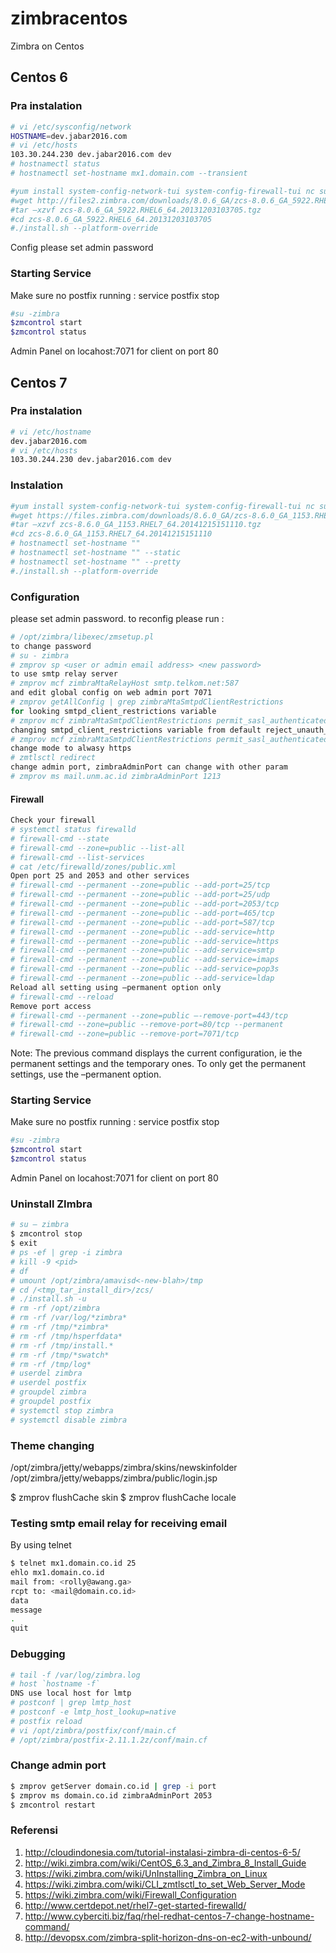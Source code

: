 # zimbracentos
Zimbra on Centos

## Centos 6

### Pra instalation
```sh
# vi /etc/sysconfig/network
HOSTNAME=dev.jabar2016.com
# vi /etc/hosts
103.30.244.230 dev.jabar2016.com dev
# hostnamectl status
# hostnamectl set-hostname mx1.domain.com --transient
```

```sh
#yum install system-config-network-tui system-config-firewall-tui nc sudo mysql mysql-server mysql-devel sysstat wget bind bind-utils –y
#wget http://files2.zimbra.com/downloads/8.0.6_GA/zcs-8.0.6_GA_5922.RHEL6_64.20131203103705.tgz
#tar –xzvf zcs-8.0.6_GA_5922.RHEL6_64.20131203103705.tgz 
#cd zcs-8.0.6_GA_5922.RHEL6_64.20131203103705
#./install.sh --platform-override
```
Config please set admin password

### Starting Service
Make sure no postfix running : service postfix stop
```sh
#su -zimbra
$zmcontrol start
$zmcontrol status
```
Admin Panel on locahost:7071 for client on port 80

## Centos 7

### Pra instalation
```sh
# vi /etc/hostname 
dev.jabar2016.com
# vi /etc/hosts
103.30.244.230 dev.jabar2016.com dev
```

### Instalation
```sh
#yum install system-config-network-tui system-config-firewall-tui nc sudo mysql mysql-server mysql-devel sysstat wget bind bind-utils –y
#wget https://files.zimbra.com/downloads/8.6.0_GA/zcs-8.6.0_GA_1153.RHEL7_64.20141215151110.tgz
#tar –xzvf zcs-8.6.0_GA_1153.RHEL7_64.20141215151110.tgz
#cd zcs-8.6.0_GA_1153.RHEL7_64.20141215151110
# hostnamectl set-hostname ""
# hostnamectl set-hostname "" --static
# hostnamectl set-hostname "" --pretty
#./install.sh --platform-override
```

### Configuration
please set admin password. to reconfig please run :
```sh
# /opt/zimbra/libexec/zmsetup.pl
to change password
# su - zimbra
# zmprov sp <user or admin email address> <new password>
to use smtp relay server
# zmprov mcf zimbraMtaRelayHost smtp.telkom.net:587
and edit global config on web admin port 7071
# zmprov getAllConfig | grep zimbraMtaSmtpdClientRestrictions
for looking smtpd_client_restrictions variable
# zmprov mcf zimbraMtaSmtpdClientRestrictions permit_sasl_authenticated
changing smtpd_client_restrictions variable from default reject_unauth_pipelining to permit_sasl_authenticated
# zmprov mcf zimbraMtaSmtpdClientRestrictions permit_sasl_authenticated,permit_mynetworks,reject_unauth_pipelining
change mode to alwasy https
# zmtlsctl redirect
change admin port, zimbraAdminPort can change with other param
# zmprov ms mail.unm.ac.id zimbraAdminPort 1213
```
#### Firewall
```sh
Check your firewall
# systemctl status firewalld
# firewall-cmd --state
# firewall-cmd --zone=public --list-all
# firewall-cmd --list-services
# cat /etc/firewalld/zones/public.xml
Open port 25 and 2053 and other services
# firewall-cmd --permanent --zone=public --add-port=25/tcp
# firewall-cmd --permanent --zone=public --add-port=25/udp
# firewall-cmd --permanent --zone=public --add-port=2053/tcp
# firewall-cmd --permanent --zone=public --add-port=465/tcp
# firewall-cmd --permanent --zone=public --add-port=587/tcp
# firewall-cmd --permanent --zone=public --add-service=http
# firewall-cmd --permanent --zone=public --add-service=https
# firewall-cmd --permanent --zone=public --add-service=smtp
# firewall-cmd --permanent --zone=public --add-service=imaps
# firewall-cmd --permanent --zone=public --add-service=pop3s
# firewall-cmd --permanent --zone=public --add-service=ldap
Reload all setting using –permanent option only
# firewall-cmd --reload
Remove port access
# firewall-cmd --permanent --zone=public –-remove-port=443/tcp
# firewall-cmd --zone=public --remove-port=80/tcp --permanent
# firewall-cmd --zone=public --remove-port=7071/tcp
``` 
Note: The previous command displays the current configuration, ie the permanent settings and the temporary ones. To only get the permanent settings, use the –permanent option.


### Starting Service
Make sure no postfix running : service postfix stop
```sh
#su -zimbra
$zmcontrol start
$zmcontrol status
```
Admin Panel on locahost:7071 for client on port 80


### Uninstall ZImbra
```sh
# su – zimbra
$ zmcontrol stop
$ exit
# ps -ef | grep -i zimbra
# kill -9 <pid>
# df
# umount /opt/zimbra/amavisd<-new-blah>/tmp
# cd /<tmp_tar_install_dir>/zcs/
# ./install.sh -u
# rm -rf /opt/zimbra
# rm -rf /var/log/*zimbra*
# rm -rf /tmp/*zimbra*
# rm -rf /tmp/hsperfdata*
# rm -rf /tmp/install.*
# rm -rf /tmp/*swatch*
# rm -rf /tmp/log*
# userdel zimbra
# userdel postfix
# groupdel zimbra
# groupdel postfix
# systemctl stop zimbra
# systemctl disable zimbra
```

### Theme changing
/opt/zimbra/jetty/webapps/zimbra/skins/newskinfolder
/opt/zimbra/jetty/webapps/zimbra/public/login.jsp

$ zmprov flushCache skin
$ zmprov flushCache locale

### Testing smtp email relay for receiving email
By using telnet
```sh
$ telnet mx1.domain.co.id 25
ehlo mx1.domain.co.id
mail from: <rolly@awang.ga>
rcpt to: <mail@domain.co.id>
data
message
.
quit

```

### Debugging
```sh
# tail -f /var/log/zimbra.log 
# host `hostname -f`
DNS use local host for lmtp
# postconf | grep lmtp_host
# postconf -e lmtp_host_lookup=native
# postfix reload
# vi /opt/zimbra/postfix/conf/main.cf
# /opt/zimbra/postfix-2.11.1.2z/conf/main.cf
```

### Change admin port
```sh
$ zmprov getServer domain.co.id | grep -i port
$ zmprov ms domain.co.id zimbraAdminPort 2053
$ zmcontrol restart
```

### Referensi
 1. http://cloudindonesia.com/tutorial-instalasi-zimbra-di-centos-6-5/
 2. http://wiki.zimbra.com/wiki/CentOS_6.3_and_Zimbra_8_Install_Guide
 3. https://wiki.zimbra.com/wiki/UnInstalling_Zimbra_on_Linux
 4. https://wiki.zimbra.com/wiki/CLI_zmtlsctl_to_set_Web_Server_Mode
 5. https://wiki.zimbra.com/wiki/Firewall_Configuration
 6. http://www.certdepot.net/rhel7-get-started-firewalld/
 7. http://www.cyberciti.biz/faq/rhel-redhat-centos-7-change-hostname-command/
 8. http://devopsx.com/zimbra-split-horizon-dns-on-ec2-with-unbound/